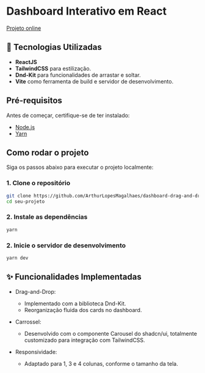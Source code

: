 # Dashboard Interativo em React

[Projeto online](https://dash-drag-and-drop.arthurspace.com/)

## 🚀 Tecnologias Utilizadas

- **ReactJS**
- **TailwindCSS** para estilização.
- **Dnd-Kit** para funcionalidades de arrastar e soltar.
- **Vite** como ferramenta de build e servidor de desenvolvimento.

## Pré-requisitos

Antes de começar, certifique-se de ter instalado:

- [Node.js](https://nodejs.org/)
- [Yarn](https://classic.yarnpkg.com/lang/en/docs/install/)

## Como rodar o projeto

Siga os passos abaixo para executar o projeto localmente:

### 1. Clone o repositório

```bash
git clone https://github.com/ArthurLopesMagalhaes/dashboard-drag-and-drop.gits
cd seu-projeto
```

### 2. Instale as dependências

```bash
yarn
```

### 2. Inicie o servidor de desenvolvimento

```bash
yarn dev
```

## ✨ Funcionalidades Implementadas

- Drag-and-Drop:

  - Implementado com a biblioteca Dnd-Kit.
  - Reorganização fluida dos cards no dashboard.

- Carrossel:

  - Desenvolvido com o componente Carousel do shadcn/ui, totalmente customizado para integração com TailwindCSS.

- Responsividade:
  - Adaptado para 1, 3 e 4 colunas, conforme o tamanho da tela.
